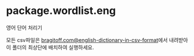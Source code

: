 # package.wordlist.eng

영어 단어 처리기

모든 csv파일은 [bragitoff.com@english-dictionary-in-csv-format](https://www.bragitoff.com/2016/03/english-dictionary-in-csv-format/)에서 내려받아 이 폴더의 최상단에 배치하여 실행하세요.

